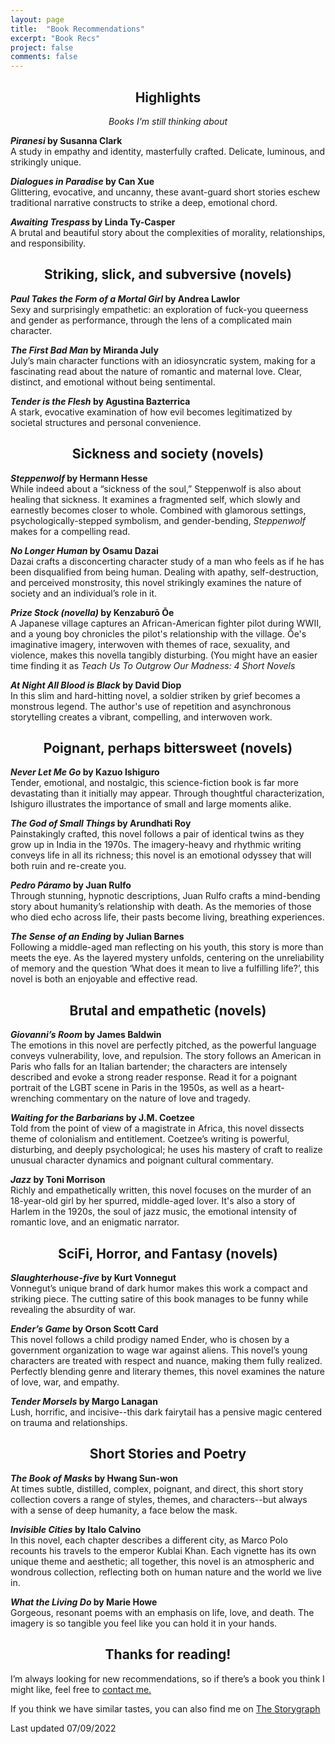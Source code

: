 ```yaml
---
layout: page
title:  "Book Recommendations"
excerpt: "Book Recs"
project: false
comments: false
---
```

<h2><center>Highlights</center></h2>
<center><i>Books I'm still thinking about</i></center>

<b><i>Piranesi</i> by Susanna Clark</b>  
A study in empathy and identity, masterfully crafted. Delicate, luminous, and strikingly unique.

<b><i>Dialogues in Paradise</i> by Can Xue</b>  
Glittering, evocative, and uncanny, these avant-guard short stories eschew traditional narrative constructs to strike a deep, emotional chord.

<b><i>Awaiting Trespass</i> by Linda Ty-Casper </b>  
A brutal and beautiful story about the complexities of morality, relationships, and responsibility.

<h2><center>Striking, slick, and subversive (novels) </center></h2>

<b><i>Paul Takes the Form of a Mortal Girl</i> by Andrea Lawlor</b>  
Sexy and surprisingly empathetic: an exploration of fuck-you queerness and gender as performance, through the lens of a complicated main character.  

<b><i>The First Bad Man</i> by Miranda July</b>  
July’s main character functions with an idiosyncratic system, making for a fascinating read about the nature of romantic and maternal love. Clear, distinct, and emotional without being sentimental.  

<b><i>Tender is the Flesh</i> by Agustina Bazterrica </b>  
A stark, evocative examination of how evil becomes legitimatized by societal structures and personal convenience.

<h2><center>Sickness and society (novels)</center></h2>

<b><i>Steppenwolf</i> by Hermann Hesse</b>  
While indeed about a “sickness of the soul,” Steppenwolf is also about healing that sickness. It examines a fragmented self, which slowly and earnestly becomes closer to whole. Combined with glamorous settings, psychologically-stepped symbolism, and gender-bending, <i>Steppenwolf</i> makes for a compelling read. 

<b><i>No Longer Human</i> by Osamu Dazai</b>  
Dazai crafts a disconcerting character study of a man who feels as if he has been disqualified from being human. Dealing with apathy, self-destruction, and perceived monstrosity, this novel strikingly examines the nature of society and an individual’s role in it.

<b><i>Prize Stock (novella)</i> by Kenzaburō Ōe</b>  
A Japanese village captures an African-American fighter pilot during WWII, and a young boy chronicles the pilot's relationship with the village. Ōe's imaginative imagery, interwoven with themes of race, sexuality, and violence, makes this novella tangibly disturbing. (You might have an easier time finding it as <i>Teach Us To Outgrow Our Madness: 4 Short Novels</i> 

<b><i>At Night All Blood is Black</i> by David Diop</b>  
In this slim and hard-hitting novel, a soldier striken by grief becomes a monstrous legend. The author's use of repetition and asynchronous storytelling creates a vibrant, compelling, and interwoven work.

<h2><center>Poignant, perhaps bittersweet (novels)</center></h2>

<b><i>Never Let Me Go</i> by Kazuo Ishiguro</b>  
Tender, emotional, and nostalgic, this science-fiction book is far more devastating than it initially may appear. Through thoughtful characterization, Ishiguro illustrates the importance of small and large moments alike.  

<b><i>The God of Small Things</i> by Arundhati Roy</b>  
Painstakingly crafted, this novel follows a pair of identical twins as they grow up in India in the 1970s. The imagery-heavy and rhythmic writing conveys life in all its richness; this novel is an emotional odyssey that will both ruin and re-create you.  

<b><i>Pedro Páramo</i> by Juan Rulfo</b>  
Through stunning, hypnotic descriptions, Juan Rulfo crafts a mind-bending story about humanity’s relationship with death. As the memories of those who died echo across life, their pasts become living, breathing experiences.  

<b><i>The Sense of an Ending</i> by Julian Barnes</b>  
Following a middle-aged man reflecting on his youth, this story is more than meets the eye. As the layered mystery unfolds, centering on the unreliability of memory and the question ‘What does it mean to live a fulfilling life?’, this novel is both an enjoyable and effective read.  

<h2><center>Brutal and empathetic (novels)</center></h2>

<b><i>Giovanni’s Room</i> by James Baldwin</b>  
The emotions in this novel are perfectly pitched, as the powerful language conveys vulnerability, love, and repulsion. The story follows an American in Paris who falls for an Italian bartender; the characters are intensely described and evoke a strong reader response. Read it for a poignant portrait of the LGBT scene in Paris in the 1950s, as well as a heart-wrenching commentary on the nature of love and tragedy. 

<b><i>Waiting for the Barbarians</i> by J.M. Coetzee</b>  
Told from the point of view of a magistrate in Africa, this novel dissects theme of colonialism and entitlement. Coetzee’s writing is powerful, disturbing, and deeply psychological; he uses his mastery of craft to realize unusual character dynamics and poignant cultural commentary.   

<b><i>Jazz</i> by Toni Morrison</b>  
Richly and empathetically written, this novel focuses on the murder of an 18-year-old girl by her spurred, middle-aged lover. It's also a story of Harlem in the 1920s, the soul of jazz music, the emotional intensity of romantic love, and an enigmatic narrator.    

<h2><center>SciFi, Horror, and Fantasy (novels) </center></h2>

<b><i>Slaughterhouse-five</i> by Kurt Vonnegut</b>  
Vonnegut’s unique brand of dark humor makes this work a compact and striking piece. The cutting satire of this book manages to be funny while revealing the absurdity of war.  

<b><i>Ender’s Game</i> by Orson Scott Card</b>  
This novel follows a child prodigy named Ender, who is chosen by a government organization to wage war against aliens. This novel’s young characters are treated with respect and nuance, making them fully realized. Perfectly blending genre and literary themes, this novel examines the nature of love, war, and empathy.  

<b><i>Tender Morsels</i> by Margo Lanagan</b>  
Lush, horrific, and incisive--this dark fairytail has a pensive magic centered on trauma and relationships.

<h2><center>Short Stories and Poetry</center></h2>

<b><i>The Book of Masks</i> by Hwang Sun-won</b>  
At times subtle, distilled, complex, poignant, and direct, this short story collection covers a range of styles, themes, and characters--but always with a sense of deep humanity, a face below the mask.  

<b><i>Invisible Cities</i> by Italo Calvino</b>  
In this novel, each chapter describes a different city, as Marco Polo recounts his travels to the emperor Kublai Khan. Each vignette has its own unique theme and aesthetic; all together, this novel is an atmospheric and wondrous collection, reflecting both on human nature and the world we live in.  

<b><i>What the Living Do</i> by Marie Howe</b>  
Gorgeous, resonant poems with an emphasis on life, love, and death. The imagery is so tangible you feel like you can hold it in your hands.

<h2><center>Thanks for reading!</center></h2>

I’m always looking for new recommendations, so if there’s a book you think I might like, feel free to [contact me.](https://ddykiel.github.io/reach-out/)  

If you think we have similar tastes, you can also find me on [The Storygraph](https://app.thestorygraph.com/profile/fracturescope)

Last updated 07/09/2022
